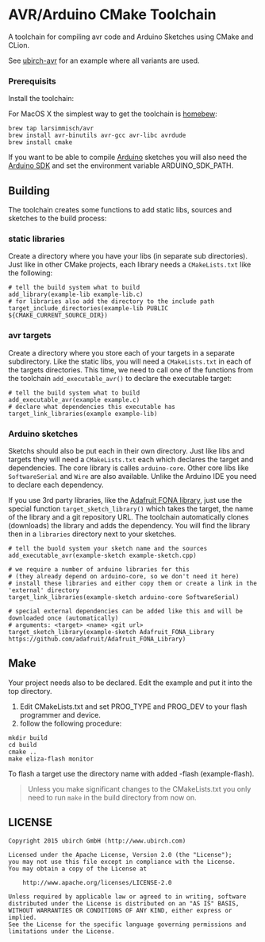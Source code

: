 # AVR/Arduino CMake Toolchain

A toolchain for compiling avr code and Arduino Sketches using CMake and CLion.

See [ubirch-avr](https://github.com/ubirch/ubirch-avr) for an example where all variants are used.

### Prerequisits

Install the toolchain:

For MacOS X the simplest way to get the toolchain is [homebew](http://brew.sh/):

```
brew tap larsimmisch/avr
brew install avr-binutils avr-gcc avr-libc avrdude
brew install cmake
```

If you want to be able to compile [Arduino](https://www.arduino.cc/) sketches you will also need
the [Arduino SDK](https://www.arduino.cc/en/Main/Software) and set the environment variable ARDUINO_SDK_PATH.

## Building

The toolchain creates some functions to add static libs, sources and sketches to the build process:

### static libraries

Create a directory where you have your libs (in separate sub directories). Just like in other CMake projects, each
library needs a ```CMakeLists.txt``` like the following:

```
# tell the build system what to build
add_library(example-lib example-lib.c)
# for libraries also add the directory to the include path
target_include_directories(example-lib PUBLIC ${CMAKE_CURRENT_SOURCE_DIR})
```

### avr targets

Create a directory where you store each of your targets in a separate subdirectory. Like the static libs, you will
need a ```CMakeLists.txt``` in each of the targets directories. This time, we need to call one of the functions from
the toolchain ```add_executable_avr()``` to declare the executable target:

```
# tell the build system what to build
add_executable_avr(example example.c)
# declare what dependencies this executable has
target_link_libraries(example example-lib)
```

### Arduino sketches

Sketchs should also be put each in their own directory. Just like libs and targets they will need a
```CMakeLists.txt``` each which declares the target and dependencies. The core library is calles ```arduino-core```.
Other core libs like ```SoftwareSerial``` and ```Wire``` are also available. Unlike the Arduino IDE you need to
declare each dependency.

If you use 3rd party libraries, like the [Adafruit FONA library](https://github.com/adafruit/Adafruit_FONA_Library),
just use the special function ```target_sketch_library()``` which takes the target, the name of the library and a
git repository URL. The toolchain automatically clones (downloads) the library and adds the dependency. You will
find the library then in a ```libraries``` directory next to your sketches.

```
# tell the buold system your sketch name and the sources
add_executable_avr(example-sketch example-sketch.cpp)

# we require a number of arduino libraries for this
# (they already depend on arduino-core, so we don't need it here)
# install these libraries and either copy them or create a link in the 'external' directory
target_link_libraries(example-sketch arduino-core SoftwareSerial)

# special external dependencies can be added like this and will be downloaded once (automatically)
# arguments: <target> <name> <git url>
target_sketch_library(example-sketch Adafruit_FONA_Library https://github.com/adafruit/Adafruit_FONA_Library)
```

## Make

Your project needs also to be declared. Edit the example and put it into the top directory.

1. Edit CMakeLists.txt and set PROG_TYPE and PROG_DEV to your flash programmer and device.
2. follow the following procedure:

```
mkdir build
cd build
cmake ..
make eliza-flash monitor
```

To flash a target use the directory name with added -flash (example-flash).

> Unless you make significant changes to the CMakeLists.txt you only need to run ```make``` in
> the build directory from now on.

## LICENSE

    Copyright 2015 ubirch GmbH (http://www.ubirch.com)

    Licensed under the Apache License, Version 2.0 (the "License");
    you may not use this file except in compliance with the License.
    You may obtain a copy of the License at

        http://www.apache.org/licenses/LICENSE-2.0

    Unless required by applicable law or agreed to in writing, software
    distributed under the License is distributed on an "AS IS" BASIS,
    WITHOUT WARRANTIES OR CONDITIONS OF ANY KIND, either express or implied.
    See the License for the specific language governing permissions and
    limitations under the License.
